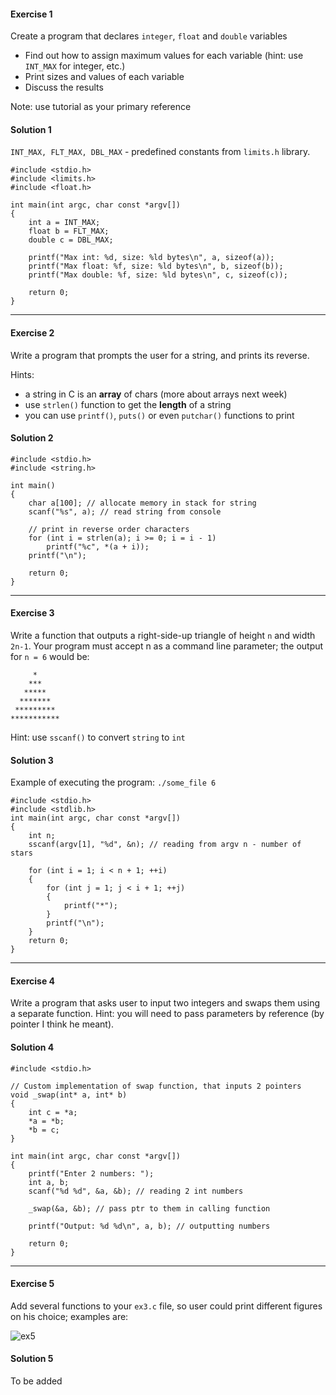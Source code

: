 #### Exercise 1

Create a program that declares ```integer```, ```float``` and ```double``` variables
- Find out how to assign maximum values for each variable (hint: use ```INT_MAX``` for integer, etc.)
- Print sizes and values of each variable
- Discuss the results

Note: use tutorial as your primary reference



#### Solution 1

```INT_MAX, FLT_MAX, DBL_MAX``` - predefined constants from ```limits.h``` library.

```
#include <stdio.h>
#include <limits.h>
#include <float.h>

int main(int argc, char const *argv[])
{
	int a = INT_MAX;
	float b = FLT_MAX;
	double c = DBL_MAX;

	printf("Max int: %d, size: %ld bytes\n", a, sizeof(a));
	printf("Max float: %f, size: %ld bytes\n", b, sizeof(b));
	printf("Max double: %f, size: %ld bytes\n", c, sizeof(c));

	return 0;
}
```

---

#### Exercise 2

Write a program that prompts the user for a string, and prints its reverse.

Hints:
- a string in C is an **array** of chars (more about arrays next week)
- use ```strlen()``` function to get the **length** of a string
- you can use ```printf()```, ```puts()``` or even ```putchar()``` functions to print



#### Solution 2

```
#include <stdio.h>
#include <string.h>

int main()
{
	char a[100]; // allocate memory in stack for string
	scanf("%s", a); // read string from console

	// print in reverse order characters
	for (int i = strlen(a); i >= 0; i = i - 1)
		printf("%c", *(a + i));
	printf("\n");

	return 0;
}
```

---

#### Exercise 3

Write a function that outputs a right-side-up triangle of height ```n``` and width ```2n-1```. Your program must accept n as a command line parameter; the output for ```n = 6``` would be:

```
     *
    ***
   *****
  *******
 *********
***********
```

Hint: use ```sscanf()``` to convert ```string``` to ```int```




#### Solution 3

Example of executing the program: ```./some_file 6```

```
#include <stdio.h>
#include <stdlib.h>
int main(int argc, char const *argv[])
{
	int n;
	sscanf(argv[1], "%d", &n); // reading from argv n - number of stars

	for (int i = 1; i < n + 1; ++i)
	{
		for (int j = 1; j < i + 1; ++j)
		{
			printf("*");
		}
		printf("\n");
	}
	return 0;
}
```

---

#### Exercise 4

Write a program that asks user to input two integers and swaps them using a separate function.
Hint: you will need to pass parameters by reference (by pointer I think he meant).




#### Solution 4

```
#include <stdio.h>

// Custom implementation of swap function, that inputs 2 pointers
void _swap(int* a, int* b)
{
	int c = *a;
	*a = *b;
	*b = c;
}

int main(int argc, char const *argv[])
{
	printf("Enter 2 numbers: ");
	int a, b;
	scanf("%d %d", &a, &b); // reading 2 int numbers

	_swap(&a, &b); // pass ptr to them in calling function

	printf("Output: %d %d\n", a, b); // outputting numbers

	return 0;
} 
```

---

#### Exercise 5

Add several functions to your ```ex3.c``` file, so user could print different figures on his choice; examples are:

![ex5](ex5.png)



#### Solution 5

To be added


